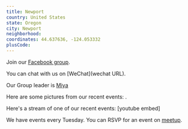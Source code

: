 ```yaml
---
title: Newport
country: United States
state: Oregon
city: Newport
neighborhood: 
coordinates: 44.637636, -124.053332
plusCode:
---
```

Join our [Facebook group](https://www.facebook.com/groups/free.code.camp.newport.or).

You can chat with us on [WeChat](wechat URL).

Our Group leader is [Miya](freecodecamp.org/miya)

Here are some pictures from our recent events:
![]().

Here's a stream of one of our recent events:
[youtube embed]

We have events every Tuesday. You can RSVP for an event on [meetup](meetupurl).

